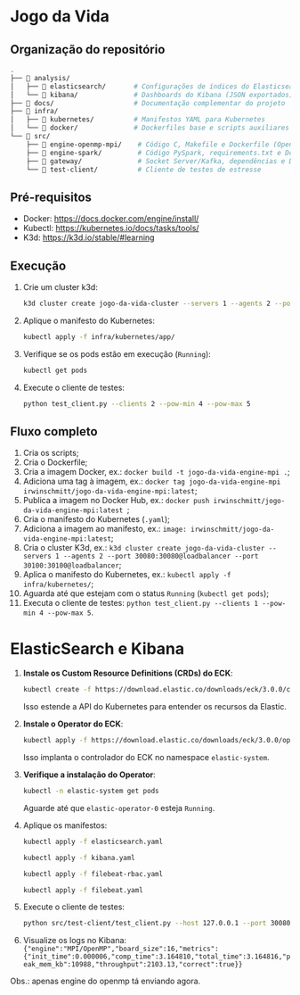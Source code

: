 # Jogo da Vida

## Organização do repositório

```bash
.
├── 📁 analysis/
│   ├── 📁 elasticsearch/       # Configurações de índices do Elasticsearch
│   └── 📁 kibana/              # Dashboards do Kibana (JSON exportados)
├── 📁 docs/                    # Documentação complementar do projeto
├── 📁 infra/
│   ├── 📁 kubernetes/          # Manifestos YAML para Kubernetes
│   └── 📁 docker/              # Dockerfiles base e scripts auxiliares
└── 📁 src/
    ├── 📁 engine-openmp-mpi/    # Código C, Makefile e Dockerfile (OpenMP/MPI)
    ├── 📁 engine-spark/         # Código PySpark, requirements.txt e Dockerfile
    ├── 📁 gateway/              # Socket Server/Kafka, dependências e Dockerfile
    └── 📁 test-client/          # Cliente de testes de estresse
```

## Pré-requisitos

- Docker: https://docs.docker.com/engine/install/
- Kubectl: https://kubernetes.io/docs/tasks/tools/
- K3d: https://k3d.io/stable/#learning

## Execução

1. Crie um cluster k3d:

   ```bash
   k3d cluster create jogo-da-vida-cluster --servers 1 --agents 2 --port 30080:30080@loadbalancer --port 30100:30100@loadbalancer
   ```

2. Aplique o manifesto do Kubernetes:

   ```bash
   kubectl apply -f infra/kubernetes/app/
   ```

3. Verifique se os pods estão em execução (`Running`):

   ```bash
   kubectl get pods
   ```

4. Execute o cliente de testes:

   ```bash
   python test_client.py --clients 2 --pow-min 4 --pow-max 5
   ```

## Fluxo completo

1. Cria os scripts;
2. Cria o Dockerfile;
3. Cria a imagem Docker, ex.: `docker build -t jogo-da-vida-engine-mpi .`;
4. Adiciona uma tag à imagem, ex.: `docker tag jogo-da-vida-engine-mpi irwinschmitt/jogo-da-vida-engine-mpi:latest`;
5. Publica a imagem no Docker Hub, ex.: `docker push irwinschmitt/jogo-da-vida-engine-mpi:latest `;
6. Cria o manifesto do Kubernetes (`.yaml`);
7. Adiciona a imagem ao manifesto, ex.: `image: irwinschmitt/jogo-da-vida-engine-mpi:latest`;
8. Cria o cluster K3d, ex.: `k3d cluster create jogo-da-vida-cluster --servers 1 --agents 2 --port 30080:30080@loadbalancer --port 30100:30100@loadbalancer`;
9. Aplica o manifesto do Kubernetes, ex.: `kubectl apply -f infra/kubernetes/`;
10. Aguarda até que estejam com o status `Running` (`kubectl get pods`);
11. Executa o cliente de testes: `python test_client.py --clients 1 --pow-min 4 --pow-max 5`.

# ElasticSearch e Kibana

1.  **Instale os Custom Resource Definitions (CRDs) do ECK**:

    ```bash
    kubectl create -f https://download.elastic.co/downloads/eck/3.0.0/crds.yaml
    ```

    Isso estende a API do Kubernetes para entender os recursos da Elastic.

2.  **Instale o Operator do ECK**:

    ```bash
    kubectl apply -f https://download.elastic.co/downloads/eck/3.0.0/operator.yaml
    ```

    Isso implanta o controlador do ECK no namespace `elastic-system`.

3.  **Verifique a instalação do Operator**:

    ```bash
    kubectl -n elastic-system get pods
    ```

    Aguarde até que `elastic-operator-0` esteja `Running`.

4.  Aplique os manifestos:

    ```bash
    kubectl apply -f elasticsearch.yaml

    kubectl apply -f kibana.yaml

    kubectl apply -f filebeat-rbac.yaml

    kubectl apply -f filebeat.yaml
    ```

5.  Execute o cliente de testes:

    ```bash
    python src/test-client/test_client.py --host 127.0.0.1 --port 30080 --clients 2 --pow-min 4 --pow-max 5
    ```

6. Visualize os logs no Kibana: `{"engine":"MPI/OpenMP","board_size":16,"metrics":{"init_time":0.000006,"comp_time":3.164810,"total_time":3.164816,"peak_mem_kb":10988,"throughput":2103.13,"correct":true}}`

Obs.: apenas engine do openmp tá enviando agora.
